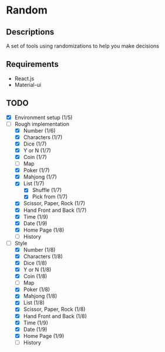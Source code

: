 # Random

## Descriptions
A set of tools using randomizations to help you make decisions

## Requirements
- React.js
- Material-ui

## TODO
- [x] Environment setup (1/5)
- [ ] Rough implementation
  - [x] Number (1/6)
  - [x] Characters (1/7)
  - [x] Dice (1/7)
  - [x] Y or N (1/7)
  - [x] Coin (1/7)
  - [ ] Map
  - [x] Poker (1/7)
  - [x] Mahjong (1/7)
  - [x] List (1/7)
    - [x] Shuffle (1/7)
    - [x] Pick from (1/7)
  - [x] Scissor, Paper, Rock (1/7)
  - [x] Hand Front and Back (1/7)
  - [x] Time (1/9)
  - [x] Date (1/9)
  - [x] Home Page (1/8)
  - [ ] History
- [ ] Style
  - [x] Number (1/8)
  - [x] Characters (1/8)
  - [x] Dice (1/8)
  - [x] Y or N (1/8)
  - [x] Coin (1/8)
  - [ ] Map
  - [x] Poker (1/8)
  - [x] Mahjong (1/8)
  - [x] List (1/8)
  - [x] Scissor, Paper, Rock (1/8)
  - [x] Hand Front and Back (1/8)
  - [x] Time (1/9)
  - [x] Date (1/9)
  - [x] Home Page (1/9)
  - [ ] History
